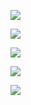 
![](https://github-profile-summary-cards.vercel.app/api/cards/profile-details?username=FlameFate&theme=solarized_dark)

![](https://github-profile-summary-cards.vercel.app/api/cards/most-commit-language?username=FlameFate&theme=solarized_dark)

![](https://github-profile-summary-cards.vercel.app/api/cards/repos-per-language?username=FlameFate&theme=solarized_dark)

![](https://github-profile-summary-cards.vercel.app/api/cards/stats?username=FlameFate&theme=solarized_dark)

![](https://github-profile-summary-cards.vercel.app/api/cards/productive-time?username=FlameFate&theme=solarized_dark)

